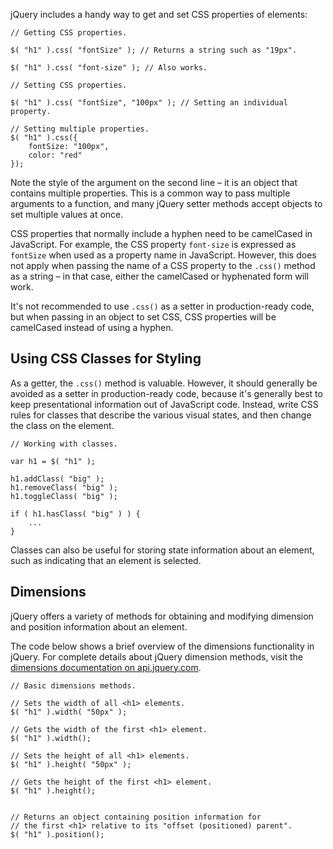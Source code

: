 <script>{
	"title": "CSS, Styling, & Dimensions",
	"level": "beginner"
}</script>

jQuery includes a handy way to get and set CSS properties of elements:

```
// Getting CSS properties.

$( "h1" ).css( "fontSize" ); // Returns a string such as "19px".

$( "h1" ).css( "font-size" ); // Also works.
```

```
// Setting CSS properties.

$( "h1" ).css( "fontSize", "100px" ); // Setting an individual property.

// Setting multiple properties.
$( "h1" ).css({
	fontSize: "100px",
	color: "red"
});
```

Note the style of the argument on the second line – it is an object that contains multiple properties. This is a common way to pass multiple arguments to a function, and many jQuery setter methods accept objects to set multiple values at once.

CSS properties that normally include a hyphen need to be camelCased in JavaScript. For example, the CSS property `font-size` is expressed as `fontSize` when used as a property name in JavaScript. However, this does not apply when passing the name of a CSS property to the `.css()` method as a string – in that case, either the camelCased or hyphenated form will work.

It's not recommended to use `.css()` as a setter in production-ready code, but when passing in an object to set CSS, CSS properties will be camelCased instead of using a hyphen.

## Using CSS Classes for Styling

As a getter, the `.css()` method is valuable. However, it should generally be avoided as a setter in production-ready code, because it's generally best to keep presentational information out of JavaScript code. Instead, write CSS rules for classes that describe the various visual states, and then change the class on the element.

```
// Working with classes.

var h1 = $( "h1" );

h1.addClass( "big" );
h1.removeClass( "big" );
h1.toggleClass( "big" );

if ( h1.hasClass( "big" ) ) {
	...
}
```

Classes can also be useful for storing state information about an element, such as indicating that an element is selected.

## Dimensions

jQuery offers a variety of methods for obtaining and modifying dimension and position information about an element.

The code below shows a brief overview of the dimensions functionality in jQuery. For complete details about jQuery dimension methods, visit the [dimensions documentation on api.jquery.com](http://api.jquery.com/category/dimensions/).

```
// Basic dimensions methods.

// Sets the width of all <h1> elements.
$( "h1" ).width( "50px" );

// Gets the width of the first <h1> element.
$( "h1" ).width();

// Sets the height of all <h1> elements.
$( "h1" ).height( "50px" );

// Gets the height of the first <h1> element.
$( "h1" ).height();


// Returns an object containing position information for
// the first <h1> relative to its "offset (positioned) parent".
$( "h1" ).position();
```
